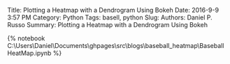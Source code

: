 Title: Plotting a Heatmap with a Dendrogram Using Bokeh
Date: 2016-9-9 3:57 PM
Category: Python
Tags: basell, python
Slug: 
Authors: Daniel P. Russo
Summary: Plotting a Heatmap with a Dendrogram Using Bokeh

{% notebook C:\Users\Daniel\Documents\ghpages\src\blogs\baseball_heatmap\BaseballHeatMap.ipynb %}